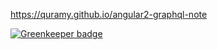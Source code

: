 
https://quramy.github.io/angular2-graphql-note


[![Greenkeeper badge](https://badges.greenkeeper.io/Quramy/angular2-graphql-note.svg)](https://greenkeeper.io/)